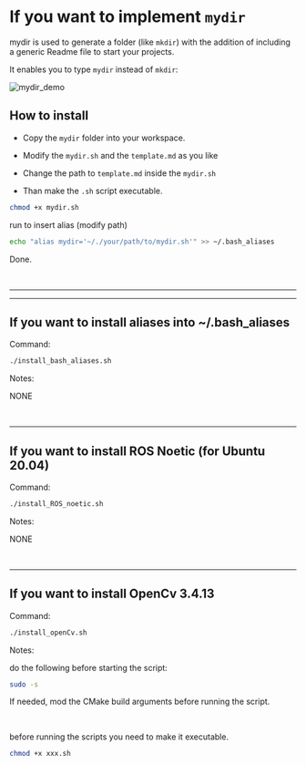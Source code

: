 # If you want to implement `mydir`

mydir is used to generate a folder (like `mkdir`) with the addition of including a generic Readme file to start your projects.

It enables you to type `mydir` instead of `mkdir`:

![mydir_demo](/mydir/mydir_demo.gif)

## How to install

- Copy the `mydir` folder into your workspace.

- Modify the `mydir.sh` and the `template.md` as you like

- Change the path to `template.md` inside the `mydir.sh`

- Than make the `.sh` script executable.

```bash
chmod +x mydir.sh
```

run to insert alias (modify path)
```bash
echo "alias mydir='~/./your/path/to/mydir.sh'" >> ~/.bash_aliases
```

Done.

<br>

---
---


## If you want to install aliases into ~/.bash_aliases
Command:
```bash
./install_bash_aliases.sh
```

Notes:

NONE

<br>

---

## If you want to install ROS Noetic (for Ubuntu 20.04)
Command:
```bash
./install_ROS_noetic.sh
```

Notes:

NONE

<br>

---

## If you want to install OpenCv 3.4.13
Command:
```bash
./install_openCv.sh
```

Notes:

do the following before starting the script:
```bash
sudo -s
```

If needed, mod the CMake build arguments before running the script.

<br>

before running the scripts you need to make it executable.

```bash
chmod +x xxx.sh
```